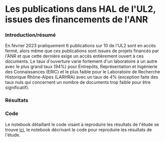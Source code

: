 # Les publications dans HAL de l'UL2, issues des financements de l'ANR

### Introduction/résumé

<p>En février 2023 pratiquement 6 publications sur 10 de l'UL2 sont en accès fermé, alors même que ces publications sont issues de projets financés par l'ANR et que cette dernière exige un accès entièrement ouvert à ces documents. Le taux d'ouverture varie fortement d'un laboratoire à un autre avec le plus grand taux (94%) pour Entrepôts, Représentation et Ingénierie des Connaissances (ERIC) et le plus faible pour le Laboratoire de Recherche Historique Rhône-Alpes (LARHRA) avec un taux de 4% (exception faite des taux nuls qui concernent un nombre de documents trop faible pour être significatif).</p>
</p>

### Résultats


### Code

Le notebook détaillant le code visant à reproduire les résultats de l'étude se trouve [ici](Publications_ANR_Université_Lyon_2.ipynb), le notebook décrivant le code pour reproduire les résultats de l'étude.
